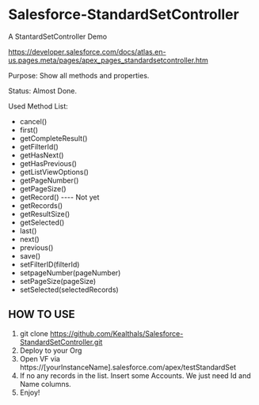 # Salesforce-StandardSetController

A StantardSetController Demo

https://developer.salesforce.com/docs/atlas.en-us.pages.meta/pages/apex_pages_standardsetcontroller.htm

Purpose:
    Show all methods and properties.

Status: Almost Done.

Used Method List:

* cancel()
* first()
* getCompleteResult()
* getFilterId()
* getHasNext()
* getHasPrevious()
* getListViewOptions()
* getPageNumber()
* getPageSize()
* getRecord()   ---- Not yet
* getRecords()
* getResultSize()
* getSelected()
* last()
* next()
* previous()
* save()
* setFilterID(filterId)
* setpageNumber(pageNumber)
* setPageSize(pageSize)
* setSelected(selectedRecords)

## HOW TO USE

1. git clone https://github.com/Kealthals/Salesforce-StandardSetController.git
2. Deploy to your Org
3. Open VF via https://[yourInstanceName].salesforce.com/apex/testStandardSet
4. If no any records in the list. Insert some Accounts. We just need Id and Name columns.
5. Enjoy!

